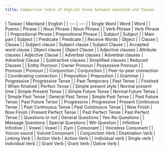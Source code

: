 ```yaml
---
title: Comparison table of English terms between mainland and Taiwan
---
```


| Taiwan | Mainland | English |
| --- | --- |
| Single Word | Word | Word |
| Poems | Phrase |
| Noun Phrase | Noun Phrase |
| Verb Phrase | Verb Phrase |
| Prepositional Phrase | Prepositional Phrase |
| Subject | Subject |
| Main part | Subject |
| Predicate | Predicate |
| Receive Words | Object |
| Clause | Clause |
| Subject clause | Subject clause | Subject Clause |
| Accepted word clause | Object clause | Object Clause |
| Adjective clauses | Attribute clauses | Adjective Clause |
| Adverbial clauses | Adverbial clauses | Adverbial Clause |
| Subtractive clauses | Simplified clauses | Reduced Clauses |
| Entity Pronoun | Owner Pronoun | Possessive Pronoun |
| Pronoun | Pronoun |
| Conjunction | Conjunction |
| Peer-to-peer connection | Coordinating connection |
| Preposition | Preposition |
| Grammar |
| Progressive | Progressive Tense |
| Past Temporary | Past Tense |
| Finished | When finished | Perfect Tense |
| Simple present style | Normal present time | Simple Present Tense |
| Simple Future Tense | Normal Future Tense |
| Simple Past Tense | General Past Tense | Simple Past Tense |
| Past Future Tense | Past Future Tense |
| Progressive | Progressive | Present Continuous Tense |
| Past Continuous Tense | Past Continuous Tense |
| Now Finish | Now Finish | Present Perfect Tense |
| Past Perfect Tense | Past Perfect Tense |
| Questions or not | General Questions | Yes-No Questions |
| Message Questions | Special Questions | Wh-Question |
| Infinitive | Infinitive |
| Vowel | Vowel |
| Ziyin | Consonant |
| Voiceless Consonant |
| Voicon sound | Voiced Consonant |
| Conjunction Verb | Destination Verb | Linking Verb |
| Action Verb | Action Verb |
| Individual verb | Single verb | Individual Verb |
| Grant Verb | Grant Verb | Dative Verb |